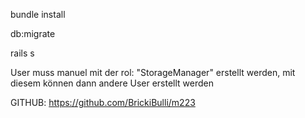 bundle install 

db:migrate 

rails s 

User muss manuel mit der rol: "StorageManager" erstellt werden, mit diesem können dann andere User erstellt werden 


GITHUB: https://github.com/BrickiBulli/m223
